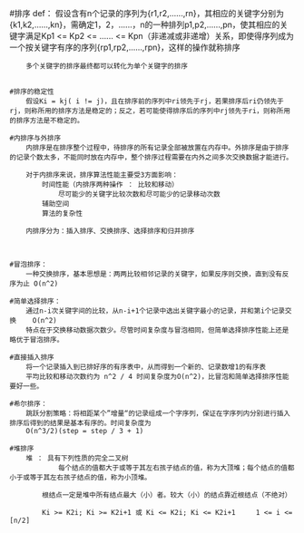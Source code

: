 #排序
	def：
		假设含有n个记录的序列为{r1,r2,......,rn}，其相应的关键字分别为{k1,k2,......,kn}，需确定1，2，......，n的一种排列p1,p2,......,pn，使其相应的关键字满足Kp1 <= Kp2 <= ...... <= Kpn（非递减或非递增）关系，即使得序列成为一个按关键字有序的序列{rp1,rp2,......,rpn}，这样的操作就称排序

		多个关键字的排序最终都可以转化为单个关键字的排序


	#排序的稳定性
		假设Ki = kj( i != j)，且在排序前的序列中ri领先于rj，若果排序后ri仍领先于rj，则称所用的排序方法是稳定的；反之，若可能使得排序后的序列中rj领先于ri，则称所用的排序方法是不稳定的。

	#内排序与外排序
		内排序是在排序整个过程中，待排序的所有记录全部被放置在内存中。外排序是由于排序的记录个数太多，不能同时放在内存中，整个排序过程需要在内外之间多次交换数据才能进行。

		对于内排序来说，排序算法性能主要受3方面影响：
			时间性能（内排序两种操作 ： 比较和移动）
				尽可能少的关键字比较次数和尽可能少的记录移动次数
			辅助空间
			算法的复杂性

		内排序分为：插入排序、交换排序、选择排序和归并排序



	#冒泡排序：
		一种交换排序，基本思想是：两两比较相邻记录的关键字，如果反序则交换，直到没有反序为止 O(n^2)

	#简单选择排序：	
		通过n-i次关键字间的比较，从n-i+1个记录中选出关键字最小的记录，并和第i个记录交换	O(n^2)
		特点在于交换移动数据次数少。尽管时间复杂度与冒泡相同，但简单选择排序性能上还是略优于冒泡排序。

	#直接插入排序
		将一个记录插入到已排好序的有序表中，从而得到一个新的、记录数增1的有序表
		平均比较和移动次数约为 n^2 / 4 时间复杂度为O(n^2)，比冒泡和简单选择排序性能要好一些。

	#希尔排序：
		跳跃分割策略：将相距某个”增量“的记录组成一个字序列，保证在字序列内分别进行插入排序后得到的结果是基本有序的。时间复杂度为
		O(n^3/2)(step = step / 3 + 1)

	#堆排序
		堆 ： 具有下列性质的完全二叉树	
				每个结点的值都大于或等于其左右孩子结点的值，称为大顶堆；每个结点的值都小于或等于其左右孩子结点的值，称为小顶堆。

			根结点一定是堆中所有结点最大（小）者。较大（小）的结点靠近根结点（不绝对）

			Ki >= K2i; Ki >= K2i+1 或 Ki <= K2i; Ki <= K2i+1     1 <= i <= [n/2]